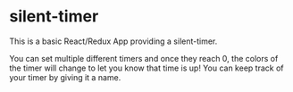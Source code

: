 # silent-timer

This is a basic React/Redux App providing a silent-timer.

You can set multiple different timers and once they reach 0, the colors of the timer will change to let you know that time is up!
You can keep track of your timer by giving it a name.
